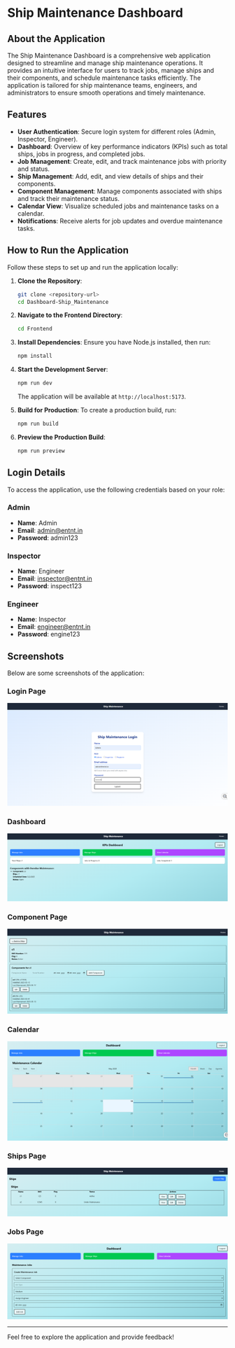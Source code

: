 # Ship Maintenance Dashboard

## About the Application

The Ship Maintenance Dashboard is a comprehensive web application designed to streamline and manage ship maintenance operations. It provides an intuitive interface for users to track jobs, manage ships and their components, and schedule maintenance tasks efficiently. The application is tailored for ship maintenance teams, engineers, and administrators to ensure smooth operations and timely maintenance.

## Features

- **User Authentication**: Secure login system for different roles (Admin, Inspector, Engineer).
- **Dashboard**: Overview of key performance indicators (KPIs) such as total ships, jobs in progress, and completed jobs.
- **Job Management**: Create, edit, and track maintenance jobs with priority and status.
- **Ship Management**: Add, edit, and view details of ships and their components.
- **Component Management**: Manage components associated with ships and track their maintenance status.
- **Calendar View**: Visualize scheduled jobs and maintenance tasks on a calendar.
- **Notifications**: Receive alerts for job updates and overdue maintenance tasks.

## How to Run the Application

Follow these steps to set up and run the application locally:

1. **Clone the Repository**:

   ```bash
   git clone <repository-url>
   cd Dashboard-Ship_Maintenance
   ```

2. **Navigate to the Frontend Directory**:

   ```bash
   cd Frontend
   ```

3. **Install Dependencies**:
   Ensure you have Node.js installed, then run:

   ```bash
   npm install
   ```

4. **Start the Development Server**:

   ```bash
   npm run dev
   ```

   The application will be available at `http://localhost:5173`.

5. **Build for Production**:
   To create a production build, run:

   ```bash
   npm run build
   ```

6. **Preview the Production Build**:
   ```bash
   npm run preview
   ```

## Login Details

To access the application, use the following credentials based on your role:

### Admin

- **Name**: Admin
- **Email**: admin@entnt.in
- **Password**: admin123

### Inspector

- **Name**: Engineer
- **Email**: inspector@entnt.in
- **Password**: inspect123

### Engineer

- **Name**: Inspector
- **Email**: engineer@entnt.in
- **Password**: engine123

## Screenshots

Below are some screenshots of the application:

### Login Page

![Login Page](./src/assets/login.PNG)

### Dashboard

![Dashboard](./src/assets/dashboard.PNG)

### Component Page

![Component Page](./src/assets/view_ship.PNG)

### Calendar

![Calendar](./src/assets/calendar.PNG)

### Ships Page

![Ships Page](./src/assets/ship_maintenance.PNG)


### Jobs Page

![Ships Page](./src/assets/jobs.PNG)

---

Feel free to explore the application and provide feedback!
